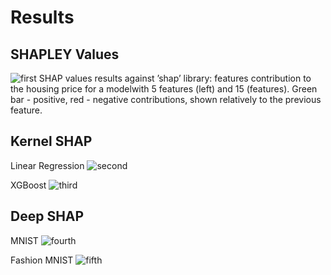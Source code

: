 # Results
## SHAPLEY Values
<img src="https://user-images.githubusercontent.com/16356237/147423000-b4dcde52-7559-43e1-b677-de1d22eb91a0.PNG" alt="first">
SHAP values results against ’shap’ library: features contribution to the housing price for a modelwith 5 features (left) and 15 (features). Green bar - positive, red - negative contributions, shown relatively to the previous feature.

## Kernel SHAP
Linear Regression 
<img src="https://user-images.githubusercontent.com/16356237/147423186-3ee565aa-3267-44e8-ac44-b21d6039acf1.PNG" alt="second">

XGBoost
<img src="https://user-images.githubusercontent.com/16356237/147423198-5c000073-3164-41c7-ad07-0fe14221cdfa.PNG" alt="third">

## Deep SHAP
MNIST
<img src="https://user-images.githubusercontent.com/16356237/147423204-6e2bcd4d-8b8e-4969-b2f1-413758fae03d.PNG" alt="fourth">

Fashion MNIST
<img src="https://user-images.githubusercontent.com/16356237/147423212-d16e4d28-ee0d-4fda-8600-a81c0312ce9e.PNG" alt="fifth">

